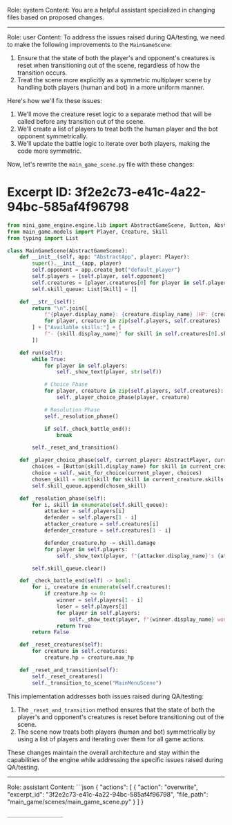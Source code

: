 Role: system
Content: You are a helpful assistant specialized in changing files based on proposed changes.
__________________
Role: user
Content: To address the issues raised during QA/testing, we need to make the following improvements to the `MainGameScene`:

1. Ensure that the state of both the player's and opponent's creatures is reset when transitioning out of the scene, regardless of how the transition occurs.
2. Treat the scene more explicitly as a symmetric multiplayer scene by handling both players (human and bot) in a more uniform manner.

Here's how we'll fix these issues:

1. We'll move the creature reset logic to a separate method that will be called before any transition out of the scene.
2. We'll create a list of players to treat both the human player and the bot opponent symmetrically.
3. We'll update the battle logic to iterate over both players, making the code more symmetric.

Now, let's rewrite the `main_game_scene.py` file with these changes:

# Excerpt ID: 3f2e2c73-e41c-4a22-94bc-585af4f96798
```python main_game/scenes/main_game_scene.py
from mini_game_engine.engine.lib import AbstractGameScene, Button, AbstractPlayer
from main_game.models import Player, Creature, Skill
from typing import List

class MainGameScene(AbstractGameScene):
    def __init__(self, app: "AbstractApp", player: Player):
        super().__init__(app, player)
        self.opponent = app.create_bot("default_player")
        self.players = [self.player, self.opponent]
        self.creatures = [player.creatures[0] for player in self.players]
        self.skill_queue: List[Skill] = []

    def __str__(self):
        return "\n".join([
            f"{player.display_name}: {creature.display_name} (HP: {creature.hp}/{creature.max_hp})"
            for player, creature in zip(self.players, self.creatures)
        ] + ["Available skills:"] + [
            f"- {skill.display_name}" for skill in self.creatures[0].skills
        ])

    def run(self):
        while True:
            for player in self.players:
                self._show_text(player, str(self))

            # Choice Phase
            for player, creature in zip(self.players, self.creatures):
                self._player_choice_phase(player, creature)

            # Resolution Phase
            self._resolution_phase()

            if self._check_battle_end():
                break

        self._reset_and_transition()

    def _player_choice_phase(self, current_player: AbstractPlayer, current_creature: Creature):
        choices = [Button(skill.display_name) for skill in current_creature.skills]
        choice = self._wait_for_choice(current_player, choices)
        chosen_skill = next(skill for skill in current_creature.skills if skill.display_name == choice.display_name)
        self.skill_queue.append(chosen_skill)

    def _resolution_phase(self):
        for i, skill in enumerate(self.skill_queue):
            attacker = self.players[i]
            defender = self.players[1 - i]
            attacker_creature = self.creatures[i]
            defender_creature = self.creatures[1 - i]

            defender_creature.hp -= skill.damage
            for player in self.players:
                self._show_text(player, f"{attacker.display_name}'s {attacker_creature.display_name} used {skill.display_name} and dealt {skill.damage} damage!")

        self.skill_queue.clear()

    def _check_battle_end(self) -> bool:
        for i, creature in enumerate(self.creatures):
            if creature.hp <= 0:
                winner = self.players[1 - i]
                loser = self.players[i]
                for player in self.players:
                    self._show_text(player, f"{winner.display_name} won the battle!")
                return True
        return False

    def _reset_creatures(self):
        for creature in self.creatures:
            creature.hp = creature.max_hp

    def _reset_and_transition(self):
        self._reset_creatures()
        self._transition_to_scene("MainMenuScene")
```

This implementation addresses both issues raised during QA/testing:

1. The `_reset_and_transition` method ensures that the state of both the player's and opponent's creatures is reset before transitioning out of the scene.
2. The scene now treats both players (human and bot) symmetrically by using a list of players and iterating over them for all game actions.

These changes maintain the overall architecture and stay within the capabilities of the engine while addressing the specific issues raised during QA/testing.
__________________
Role: assistant
Content: ```json
{
  "actions": [
    {
      "action": "overwrite",
      "excerpt_id": "3f2e2c73-e41c-4a22-94bc-585af4f96798",
      "file_path": "main_game/scenes/main_game_scene.py"
    }
  ]
}
```
__________________
